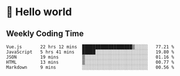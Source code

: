 # 🍻 Hello world

## Weekly Coding Time
<!--START_SECTION:waka-->

```text
Vue.js       22 hrs 12 mins  ███████████████████▒░░░░░   77.21 %
JavaScript   5 hrs 41 mins   █████░░░░░░░░░░░░░░░░░░░░   19.80 %
JSON         19 mins         ▒░░░░░░░░░░░░░░░░░░░░░░░░   01.16 %
HTML         13 mins         ▒░░░░░░░░░░░░░░░░░░░░░░░░   00.77 %
Markdown     9 mins          ░░░░░░░░░░░░░░░░░░░░░░░░░   00.56 %
```

<!--END_SECTION:waka-->
